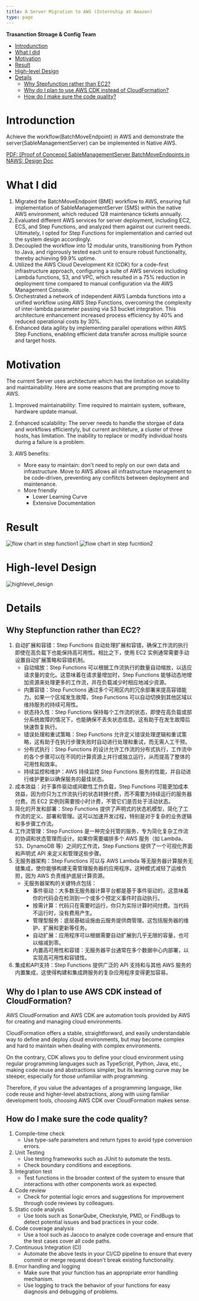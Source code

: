 ```yaml
---
title: A Server Migration to AWS (Internship at Amazon)
type: page
---
```


**Trasanction Stroage & Config Team**
- [Introdunction](#introdunction)
- [What I did](#what-i-did)
- [Motivation](#motivation)
- [Result](#result)
- [High-level Design](#high-level-design)
- [Details](#details)
  - [Why Stepfunction rather than EC2?](#why-stepfunction-rather-than-ec2)
  - [Why do I plan to use AWS CDK instead of CloudFormation?](#why-do-i-plan-to-use-aws-cdk-instead-of-cloudformation)
  - [How do I make sure the code quality?](#how-do-i-make-sure-the-code-quality)

# Introdunction

Achieve the workflow(BatchMoveEndpoint) in AWS and demonstrate the server(SableManagementServer) can be implemented in Native AWS.        

[PDF: [Proof of Conceop] SableManagementServer BatchMoveEndpoints in NAWS: Design Doc](https://drive.google.com/file/d/1MczefSZ5z4I1cmAJyJ-hwkjFvr4U2FXz/view?usp=sharing)

# What I did
  <!-- 1. Evaluated different AWS services for server deployment, including EC2, ECS, and Step Functions, and analyzed them against our current needs. Ultimately, I opted for Step Functions for implementation and carried out the system design accordingly.
  2. Decoupled the original code into smaller units and transitioned from Python to Java. Using the code-driven AWS Cloud Development Kit (CDK) approach, we configured various AWS services including Lambda functions, S3, VPC, among others.
  3. Used the AWS Step Functions service to orchestrate a series of independent AWS Lambda functions into a cohesive workflow, and addressed the challenge of passing parameters between Lambdas using an S3 bucket.
  4. Implemented parallel operations in stepfunction that allow for moving data from multiple source host to multiple target hosts. -->

1. Migrated the BatchMoveEndpoint (BME) workflow to AWS, ensuring full implementation of SableManagementServer (SMS) within the native AWS environment, which reduced 128 maintenance tickets annually.
2. Evaluated different AWS services for server deployment, including EC2, ECS, and Step Functions, and analyzed them against our current needs. Ultimately, I opted for Step Functions for implementation and carried out the system design accordingly.
3. Decoupled the workflow into 12 modular units, transitioning from Python to Java, and rigorously tested each unit to ensure robust functionality, thereby achieving 99.9% uptime.
4. Utilized the AWS Cloud Development Kit (CDK) for a code-first infrastructure approach, configuring a suite of AWS services including Lambda functions, S3, and VPC, which resulted in a 75% reduction in deployment time compared to manual configuration via the AWS Management Console.
5. Orchestrated a network of independent AWS Lambda functions into a unified workflow using AWS Step Functions, overcoming the complexity of inter-lambda parameter passing via S3 bucket integration. This architecture enhancement increased process efficiency by 40% and reduced operational costs by 30%.
6. Enhanced data agility by implementing parallel operations within AWS Step Functions, enabling efficient data transfer across multiple source and target hosts.

# Motivation

The current Server uses architecture which has the limitation on scalability and maintainability. Here are some reasons that are prompting move to AWS.

1. Improved maintainability:
Time required to maintain system, software, hardware update manual.

2. Enhanced scalability:
The server needs to handle the storgae of data and workflows efficientyly, but current architeture, a cluster of three hosts, has limitation. The inability to replace or modify individual hosts during a failure is a problem.

3. AWS benefits:
   - More easy to maintain: don't need to reply on our own data and infrastructure. Move to AWS allows all infrastructure management to be code-driven, preventing any conflitcts between deployment and maintenance.
   - More friendly
     - Lower Learning Curve
     - Extensive Documentation

# Result
![flow chart in step function1](/images/flowchart1.png)
![flow chart in step fucntion2](/images/flowchart2.png)

# High-level Design
![highlevel_design](/images/lowlevel.png)

# Details
## Why Stepfunction rather than EC2?
1. 自动扩展和容错：Step Functions 自动处理扩展和容错，确保工作流的执行即使在高负载下也能保持高可用性。相比之下，使用 EC2 实例通常需要手动设置自动扩展策略和容错机制。
    - 自动缩放：Step Functions 可以根据工作流执行的数量自动缩放，以适应请求量的变化。这意味着在请求量增加时，Step Functions 能够动态地增加资源来处理更多的工作流，并在负载减少时相应地减少资源。
    - 内置容错：Step Functions 通过多个可用区内的冗余部署来提高容错能力。如果一个区域发生故障，Step Functions 可以自动切换到其他区域以维持服务的持续可用性。
    - 状态持久性：Step Functions 保持每个工作流的状态，即使在高负载或部分系统故障的情况下，也能确保不丢失状态信息。这有助于在发生故障后快速恢复执行。
    - 错误处理和重试策略：Step Functions 允许定义错误处理逻辑和重试策略，这有助于在执行步骤失败时自动进行处理和重试，而无需人工干预。
    - 分布式执行：Step Functions 的设计允许工作流的分布式执行，工作流中的各个步骤可以在不同的计算资源上并行或独立运行，从而提高了整体的可用性和效率。
    - 持续监控和维护：AWS 持续监控 Step Functions 服务的性能，并自动进行维护更新以确保服务的最佳状态。
2. 成本效益：对于事件驱动或间歇性工作负载，Step Functions 可能更加成本效益，因为你只为工作流执行的状态转换付费，而不需要为持续运行的服务器付费。而 EC2 实例则需要按小时计费，不管它们是否处于活动状态。
3. 简化的开发和部署：Step Functions 提供了声明式的状态机模型，简化了工作流的定义、部署和管理。这可以加速开发过程，特别是对于复杂的业务逻辑和多步骤工作流。
4. 工作流管理：Step Functions 是一种完全托管的服务，专为简化复杂工作流的协调和状态管理而设计。如果你需要编排多个 AWS 服务（如 Lambda、S3、DynamoDB 等）之间的工作流，Step Functions 提供了一个可视化界面和声明式 API 来定义和管理这些步骤。
5. 无服务器架构：Step Functions 可以与 AWS Lambda 等无服务器计算服务无缝集成，使你能够构建无需管理服务器的应用程序。这种模式减轻了运维负担，因为 AWS 负责维护底层计算资源。
    -  无服务器架构的关键特点包括：
       -  事件驱动：大多数无服务器计算平台都是基于事件驱动的，这意味着你的代码会在检测到一个或多个预定义事件时自动执行。
       -  按需计算：代码只在需要时运行，你只为实际计算时间付费。当代码不运行时，没有费用产生。
       -  管理型服务：底层基础设施由云服务提供商管理。这包括服务器的维护、扩展和更新等任务。
       -  自动扩展：应用程序可以根据需要自动扩展到几乎无限的容量，也可以缩减到零。
       -  内置高可用性和容错：无服务器平台通常在多个数据中心内部署，以实现高可用性和容错性。
6.  集成和API支持：Step Functions 提供广泛的 API 支持和与其他 AWS 服务的内置集成，这使得构建和集成跨服务的复杂应用程序变得更加容易。

## Why do I plan to use AWS CDK instead of CloudFormation? 
AWS CloudFormation and AWS CDK are automation tools provided by AWS for creating and managing cloud environments.       

CloudFormation offers a stable, straightforward, and easily understandable way to define and deploy cloud environments, but may become complex and hard to maintain when dealing with complex environments.      

On the contrary, CDK allows you to define your cloud environment using regular programming languages such as TypeScript, Python, Java, etc., making code reuse and abstractions simpler, but its learning curve may be steeper, especially for those unfamiliar with programming.

Therefore, if you value the advantages of a programming language, like code reuse and higher-level abstractions, along with using familiar development tools, choosing AWS CDK over CloudFormation makes sense.

## How do I make sure the code quality?
1. Compile-time check
   - Use type-safe parameters and return types to avoid type conversion errors.
2. Unit Testing
   - Use testing frameworks such as JUnit to automate the tests.
   - Check boundary conditions and exceptions.
3. Integration test
   - Test functions in the broader context of the system to ensure that interactions with other components work as expected.
4. Code review
   - Check for potential logic errors and suggestions for improvement through code reviews by colleagues.
5. Static code analysis
   - Use tools such as SonarQube, Checkstyle, PMD, or FindBugs to detect potential issues and bad practices in your code.
6. Code coverage analysis
   -  Use a tool such as Jacoco to analyze code coverage and ensure that the test cases cover all code paths.
7. Continuous Integration (CI)
   -  Automate the above tests in your CI/CD pipeline to ensure that every commit or merge request doesn't break existing functionality.
8. Error handling and logging
   - Make sure that your function has an appropriate error handling mechanism.  
   - Use logging to track the behavior of your functions for easy diagnosis and debugging of problems.
